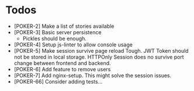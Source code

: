 # Todos
- [POKER-2] Make a list of stories available 
- [POKER-3] Basic server persistence
  - Pickles should be enough. 
- [POKER-4] Setup js-linter to allow console usage
- [POKER-5] Make session survive page reload
     Tough. JWT Token should not be stored in local storage. HTTPOnly Session
     does no survive port change between frontend and backend.
- [POKER-6] Add feature to remove users  
- [POKER-7] Add nginx-setup.
     This might solve the session issues. 
- [POKER-66] Consider adding tests...
  